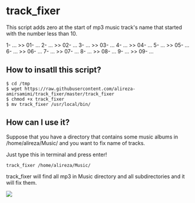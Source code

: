 # track_fixer
This script adds zero at the start of mp3 music track's name that started with the number less than 10.

1- ...  >> 01- ... 
2- ...  >> 02- ... 
3- ...  >> 03- ... 
4- ...  >> 04- ... 
5- ...  >> 05- ... 
6- ...  >> 06- ... 
7- ...  >> 07- ... 
8- ...  >> 08- ... 
9- ...  >> 09- ... 

## How to insatll this script?

```
$ cd /tmp
$ wget https://raw.githubusercontent.com/alireza-amirsamimi/track_fixer/master/track_fixer
$ chmod +x track_fixer
$ mv track_fixer /usr/local/bin/
```

## How can I use it?
Suppose that you have a directory that contains some music albums in /home/alireza/Music/ and
you want to fix name of tracks.

Just type this in terminal and press enter!

```
track_fixer /home/alireza/Music/
```

track_fixer will find all mp3 in Music directory and all subdirectories and it will fix them.

![](http://s6.picofile.com/file/8382298376/track_fixer.gif)
